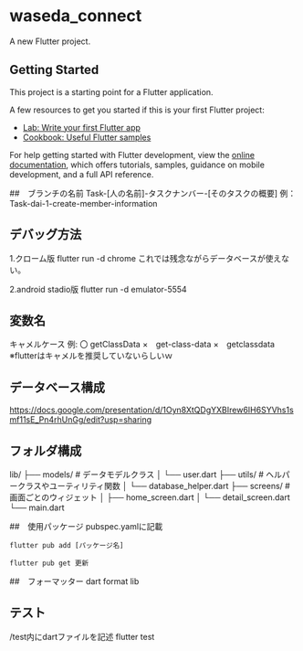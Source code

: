 # waseda_connect

A new Flutter project.

## Getting Started

This project is a starting point for a Flutter application.

A few resources to get you started if this is your first Flutter project:

- [Lab: Write your first Flutter app](https://docs.flutter.dev/get-started/codelab)
- [Cookbook: Useful Flutter samples](https://docs.flutter.dev/cookbook)

For help getting started with Flutter development, view the
[online documentation](https://docs.flutter.dev/), which offers tutorials,
samples, guidance on mobile development, and a full API reference.

##　ブランチの名前
Task-[人の名前]-タスクナンバー-[そのタスクの概要]
例：Task-dai-1-create-member-information

## デバッグ方法

1.クローム版
    flutter run -d chrome
    これでは残念ながらデータベースが使えない。

2.android stadio版
    flutter run -d emulator-5554

## 変数名
キャメルケース
例:
〇 getClassData
×　get-class-data
×　getclassdata
※flutterはキャメルを推奨していないらしいｗ

## データベース構成
https://docs.google.com/presentation/d/1Oyn8XtQDgYXBIrew6IH6SYVhs1smf11sE_Pn4rhUnGg/edit?usp=sharing

## フォルダ構成
lib/
├── models/              # データモデルクラス
│   └── user.dart
├── utils/               # ヘルパークラスやユーティリティ関数
│   └── database_helper.dart
├── screens/             # 画面ごとのウィジェット
│   ├── home_screen.dart
│   └── detail_screen.dart
└── main.dart 


##　使用パッケージ
    pubspec.yamlに記載
    
    flutter pub add [パッケージ名]

    flutter pub get 更新

##　フォーマッター
    dart format lib

## テスト
/test内にdartファイルを記述
flutter test





